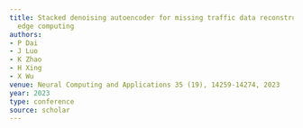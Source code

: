 ```yaml
---
title: Stacked denoising autoencoder for missing traffic data reconstruction via mobile
  edge computing
authors:
- P Dai
- J Luo
- K Zhao
- H Xing
- X Wu
venue: Neural Computing and Applications 35 (19), 14259-14274, 2023
year: 2023
type: conference
source: scholar
---
```

